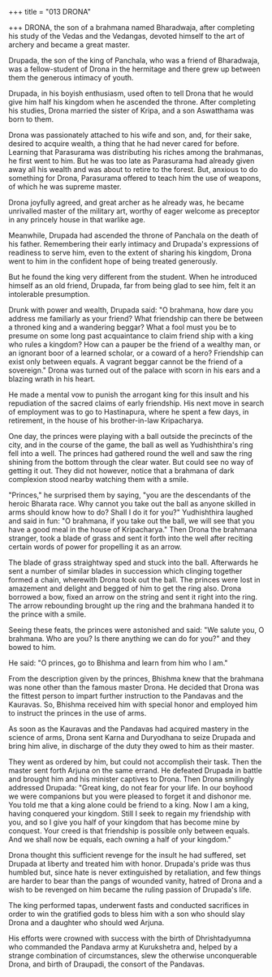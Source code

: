 +++
title = "013 DRONA"

+++
DRONA, the son of a brahmana named
Bharadwaja, after completing his study of
the Vedas and the Vedangas, devoted
himself to the art of archery and became a
great master.

Drupada, the son of the king of Panchala,
who was a friend of Bharadwaja, was a
fellow-student of Drona in the hermitage
and there grew up between them the
generous intimacy of youth.

Drupada, in his boyish enthusiasm, used
often to tell Drona that he would give him
half his kingdom when he ascended the
throne. After completing his studies,
Drona married the sister of Kripa, and a
son Aswatthama was born to them.

Drona was passionately attached to his
wife and son, and, for their sake, desired
to acquire wealth, a thing that he had
never cared for before. Learning that
Parasurama was distributing his riches
among the brahmanas, he first went to
him. But he was too late as Parasurama
had already given away all his wealth and
was about to retire to the forest. 
But, anxious to do something for Drona,
Parasurama offered to teach him the use
of weapons, of which he was supreme
master.

Drona joyfully agreed, and great archer as
he already was, he became unrivalled
master of the military art, worthy of eager
welcome as preceptor in any princely
house in that warlike age.

Meanwhile, Drupada had ascended the
throne of Panchala on the death of his
father. Remembering their early intimacy
and Drupada's expressions of readiness to
serve him, even to the extent of sharing
his kingdom, Drona went to him in the
confident
hope
of
being
treated
generously.

But he found the king very different from
the student. When he introduced himself
as an old friend, Drupada, far from being
glad to see him, felt it an intolerable
presumption.

Drunk with power and wealth, Drupada
said: "O brahmana, how dare you address
me familiarly as your friend? What
friendship can there be between a throned
king and a wandering beggar? What a fool
must you be to presume on some long past
acquaintance to claim friend ship with a
king who rules a kingdom? How can a
pauper be the friend of a wealthy man, or
an ignorant boor of a learned scholar, or a
coward of a hero? Friendship can exist
only between equals. A vagrant beggar
cannot be the friend of a sovereign."
Drona was turned out of the palace with
scorn in his ears and a blazing wrath in his
heart.

He made a mental vow to punish the
arrogant king for this insult and his
repudiation of the sacred claims of early
friendship. His next move in search of
employment was to go to Hastinapura,
where he spent a few days, in retirement,
in the house of his brother-in-law
Kripacharya.

One day, the princes were playing with a
ball outside the precincts of the city, and
in the course of the game, the ball as well
as Yudhishthira's ring fell into a well. The
princes had gathered round the well and
saw the ring shining from the bottom
through the clear water. But could see no
way of getting it out. They did not
however, notice that a brahmana of dark
complexion stood nearby watching them
with a smile.

"Princes," he surprised them by saying,
"you are the descendants of the heroic
Bharata race. Why cannot you take out the
ball as anyone skilled in arms should
know how to do? Shall I do it for you?"
Yudhishthira laughed and said in fun: "O
brahmana, if you take out the ball, we will
see that you have a good meal in the
house of Kripacharya." Then Drona the
brahmana stranger, took a blade of grass
and sent it forth into the well after reciting
certain words of power for propelling it as
an arrow.

The blade of grass straightway sped and
stuck into the ball. Afterwards he sent a
number of similar blades in succession
which clinging together formed a chain,
wherewith Drona took out the ball.
The princes were lost in amazement and
delight and begged of him to get the ring
also. Drona borrowed a bow, fixed an
arrow on the string and sent it right into
the ring. The arrow rebounding brought
up the ring and the brahmana handed it to
the prince with a smile.

Seeing these feats, the princes were
astonished and said: "We salute you, O
brahmana. Who are you? Is there anything
we can do for you?" and they bowed to
him.

He said: "O princes, go to Bhishma and
learn from him who I am."

From the description given by the princes,
Bhishma knew that the brahmana was
none other than the famous master Drona.
He decided that Drona was the fittest
person to impart further instruction to the
Pandavas and the Kauravas. So, Bhishma
received him with special honor and
employed him to instruct the princes in
the use of arms.

As soon as the Kauravas and the Pandavas
had acquired mastery in the science of
arms, Drona sent Karna and Duryodhana
to seize Drupada and bring him alive, in
discharge of the duty they owed to him as
their master.

They went as ordered by him, but could
not accomplish their task. Then the master
sent forth Arjuna on the same errand. He
defeated Drupada in battle and brought
him and his minister captives to Drona.
Then Drona smilingly addressed Drupada:
"Great king, do not fear for your life. In
our boyhood we were companions but you
were pleased to forget it and dishonor me.
You told me that a king alone could be
friend to a king. Now I am a king, having
conquered your kingdom. Still I seek to
regain my friendship with you, and so I
give you half of your kingdom that has
become mine by conquest. Your creed is
that friendship is possible only between
equals. And we shall now be equals, each
owning a half of your kingdom."

Drona thought this sufficient revenge for
the insult he had suffered, set Drupada at
liberty and treated him with honor.
Drupada's pride was thus humbled but,
since hate is never extinguished by
retaliation, and few things are harder to
bear than the pangs of wounded vanity,
hatred of Drona and a wish to be revenged
on him became the ruling passion of
Drupada's life.

The king performed tapas, underwent
fasts and conducted sacrifices in order to
win the gratified gods to bless him with a
son who should slay Drona and a daughter
who should wed Arjuna.

His efforts were crowned with success
with the birth of Dhrishtadyumna who
commanded the Pandava army at
Kurukshetra and, helped by a strange
combination of circumstances, slew the
otherwise unconquerable Drona, and birth
of Draupadi, the consort of the Pandavas.